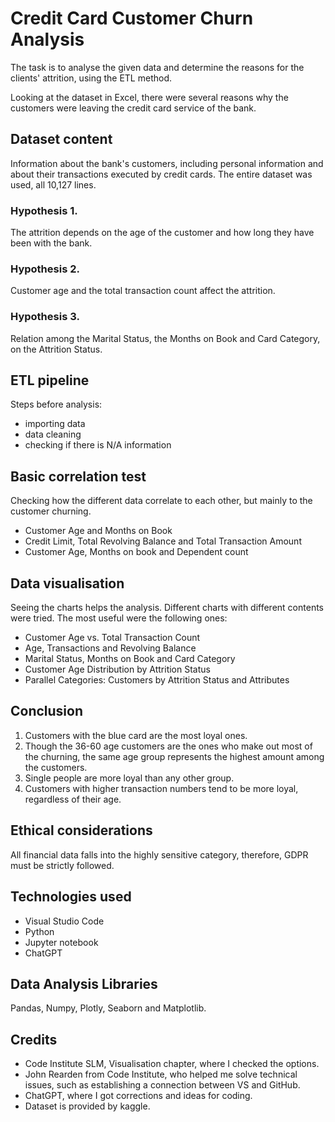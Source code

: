 # Credit Card Customer Churn Analysis


The task is to analyse the given data and determine the reasons for the clients' attrition, using the ETL method.

Looking at the dataset in Excel, there were several reasons why the customers were leaving the credit card service of the bank.

## Dataset content

Information about the bank's customers, including personal information and about their transactions executed by credit cards. The entire dataset was used, all 10,127 lines.

### Hypothesis 1.

The attrition depends on the age of the customer and how long they have been with the bank.

### Hypothesis 2.

Customer age and the total transaction count affect the attrition.

### Hypothesis 3.

Relation among the Marital Status, the Months on Book and Card Category, on the Attrition Status.

## ETL pipeline

Steps before analysis:

* importing data
* data cleaning
* checking if there is N/A information

## Basic correlation test

Checking how the different data correlate to each other, but mainly to the customer churning.

* Customer Age and Months on Book
* Credit Limit,	Total Revolving Balance and 	Total Transaction Amount
* Customer Age,	Months on book and	Dependent count

## Data visualisation

Seeing the charts helps the analysis. Different charts with different contents were tried. The most useful were the following ones:

* Customer Age vs. Total Transaction Count
* Age, Transactions and Revolving Balance
* Marital Status, Months on Book and Card Category
* Customer Age Distribution by Attrition Status
* Parallel Categories: Customers by Attrition Status and Attributes

## Conclusion

1. Customers with the blue card are the most loyal ones.
2. Though the 36-60 age customers are the ones who make out most of the churning, the same age group represents the highest amount among the customers.
3. Single people are more loyal than any other group.
4. Customers with higher transaction numbers tend to be more loyal, regardless of their age.

## Ethical considerations

All financial data falls into the highly sensitive category, therefore, GDPR must be strictly followed.

## Technologies used

* Visual Studio Code
* Python
* Jupyter notebook
* ChatGPT

## Data Analysis Libraries

Pandas, Numpy, Plotly, Seaborn and Matplotlib.

## Credits

* Code Institute SLM, Visualisation chapter, where I checked the options.
* John Rearden from Code Institute, who helped me solve technical issues, such as establishing a connection between VS and GitHub.
* ChatGPT, where I got corrections and ideas for coding.
* Dataset is provided by kaggle.

	


